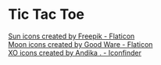 <h1>Tic Tac Toe</h1>
<a href="https://www.flaticon.com/free-icons/weather" title="weather icons">Sun icons created by Freepik - Flaticon</a></br>
<a href="https://www.flaticon.com/free-icons/moon" title="moon icons">Moon icons created by Good Ware - Flaticon</a></br>
<a href="https://www.iconfinder.com/icons/5378833/fun_gambling_games_online_play_xo_game_icon" title="xo icons">XO icons created by Andika . - Iconfinder</a></br>
